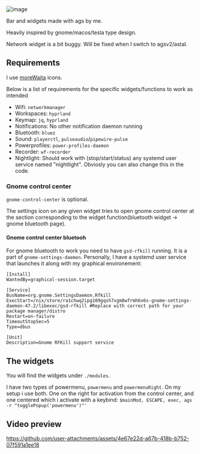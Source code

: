 
![image](https://github.com/user-attachments/assets/d7ffe75f-bf06-4c06-8f9c-08015bd7c558)

Bar and widgets made with ags by me.

Heavily inspired by gnome/macos/tesla type design.

Network widget is a bit buggy. Will be fixed when I switch to agsv2/astal.

## Requirements

I use [moreWaita](https://github.com/somepaulo/MoreWaita) icons.

Below is a list of requirements for the specific widgets/functions to work as intended

* Wifi: `networkmanager`
* Workspaces: `hyprland`
* Keymap: `jq`, `hyprland`
* Notifications: No other notification daemon running
* Bluetooth: `bluez`
* Sound: `playerctl`, `pulseaudio`/`pipewire-pulse`
* Powerprofiles: `power-profiles-daemon`
* Recorder: `wf-recorder`
* Nightlight: Should work with (stop/start/status) any systemd user service named "nightlight". Obviosly you can also change this in the code.

### Gnome control center
`gnome-control-center` is optional.

The settings icon on any given widget tries to open gnome control center at the section corresponding to the widget function(bluetooth widget -> gnome bluetooth page). 

#### Gnome control center bluetooh
For gnome bluetooth to work you need to have `gsd-rfkill` running. It is a part of `gnome-settings-daemon`. Personally, I have a systemd user service that launches it along with my graphical environement: 
```
[Install]
WantedBy=graphical-session.target

[Service]
BusName=org.gnome.SettingsDaemon.Rfkill
ExecStart=/nix/store/ra1chwq2ipg109gqsh7vgm8wfrmh6v6s-gnome-settings-daemon-47.2/libexec/gsd-rfkill #Replace with correct path for your package manager/distro
Restart=on-failure
TimeoutStopSec=5
Type=dbus

[Unit]
Description=Gnome RFKill support service
```

## The widgets

You will find the widgets under `./modules`.

I have two types of powermenu, `powermenu` and `powermenuRight`. On my setup i use both. One on the right for activation from the control center, and one centered which i activate with a keybind: `$mainMod, ESCAPE, exec, ags -r "togglePopup('powermenu')"'`

## Video preview

https://github.com/user-attachments/assets/4e67e22d-a67b-418b-b752-07f591a1ee18
